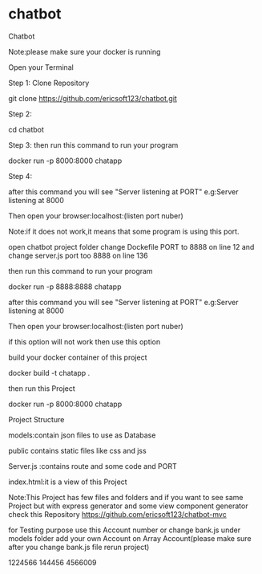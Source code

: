 # chatbot
Chatbot



Note:please make sure your docker is running



Open your Terminal


Step 1: Clone Repository

git clone https://github.com/ericsoft123/chatbot.git

Step 2:

cd chatbot 

Step 3:
then run this command  to  run your program 

docker run -p 8000:8000 chatapp

Step 4:

after this command you will see "Server listening at PORT" e.g:Server listening at 8000


Then open your browser:localhost:(listen port nuber)



Note:if it does not work,it means that some program is using this port.

open chatbot project folder change Dockefile PORT to 8888 on line 12
and change server.js port too 8888 on line 136

then run this command  to  run your program 

docker run -p 8888:8888 chatapp


after this command you will see "Server listening at PORT" e.g:Server listening at 8000


Then open your browser:localhost:(listen port nuber)



if this option will not work then use this option

build your docker container of this project

docker build -t chatapp .

then run this Project

docker run -p 8000:8000 chatapp





Project Structure


models:contain json files to use as Database

public contains static files like css and jss


Server.js :contains route and some code and PORT


index.html:it is a view of this Project


Note:This Project has few files and folders and if you want to see same Project but with express generator and some view component
generator check this Repository
https://github.com/ericsoft123/chatbot-mvc

for Testing purpose use this Account number or change bank.js under models folder add your own Account on Array Account(please make sure after you change bank.js file rerun project)

1224566
144456
4566009

